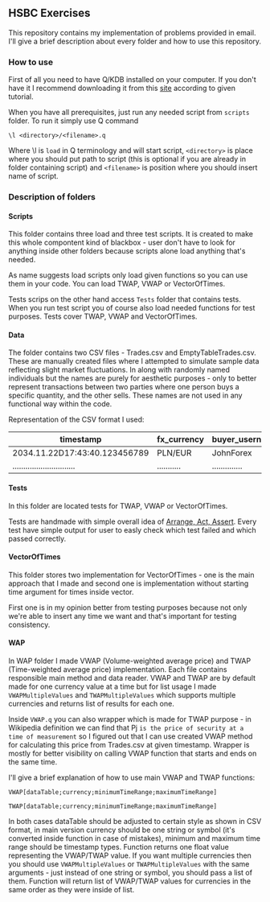 ## HSBC Exercises
This repository contains my implementation of problems provided in email. I'll give a brief description about every folder and how to use this repository.

### How to use
First of all you need to have Q/KDB installed on your computer. If you don't have it I recommend downloading it from this [site](https://code.kx.com/q/) according to given tutorial.

When you have all prerequisites, just run any needed script from ``scripts`` folder. To run it simply use Q command 
```docker
\l <directory>/<filename>.q
```
Where \l is `load` in Q terminology and will start script, `<directory>` is place where you should put path to script (this is optional if you are already in folder containing script) and `<filename>` is position where you should insert name of script.

### Description of folders

#### Scripts
This folder contains three load and three test scripts. It is created to make this whole compontent kind of blackbox - user don't have to look for anything inside other folders because scripts alone load anything that's needed.

As name suggests load scripts only load given functions so you can use them in your code. You can load TWAP, VWAP or VectorOfTimes.

Tests scrips on the other hand access ``Tests`` folder that contains tests. When you run test script you of course also load needed functions for test purposes. Tests cover TWAP, VWAP and VectorOfTimes.

#### Data
The folder contains two CSV files - Trades.csv and EmptyTableTrades.csv. These are manually created files where I attempted to simulate sample data reflecting slight market fluctuations. In along with randomly named individuals but the names are purely for aesthetic purposes - only to better represent transactions between two parties where one person buys a specific quantity, and the other sells. These names are not used in any functional way within the code.

Representation of the CSV format I used:

|timestamp                    |fx_currency|buyer_username|seller_username|buyer_price|seller_price|volume|
|-----------------------------|-----------|--------------|---------------|-----------|------------|------|
|2034.11.22D17:43:40.123456789|PLN/EUR    |JohnForex     |JacekArkaniusz |0.78       |0.80        |1200  |
|.............................|...........|..............|...............|...........|............|......|

#### Tests
In this folder are located tests for TWAP, VWAP or VectorOfTimes.

Tests are handmade with simple overall idea of [Arrange, Act, Assert](https://medium.com/@pjbgf/title-testing-code-ocd-and-the-aaa-pattern-df453975ab80). Every test have simple output for user to easly check which test failed and which passed correctly.

#### VectorOfTimes
This folder stores two implementation for VectorOfTimes - one is the main approach that I made and second one is implementation without starting time argument for times inside vector.

First one is in my opinion better from testing purposes because not only we're able to insert any time we want and that's important for testing consistency.

#### WAP
In WAP folder I made VWAP (Volume-weighted average price) and TWAP (Time-weighted average price) implementation. Each file contains responsible main method and data reader. VWAP and TWAP are by default made for one currency value at a time but for list usage I made `VWAPMultipleValues` and `TWAPMultipleValues` which supports multiple currencies and returns list of results for each one.

Inside `VWAP.q` you can also wrapper which is made for TWAP purpose - in Wikipedia definition we can find that Pj ``is the price of security at a time of measurement`` so I figured out that I can use created VWAP method for calculating this price from Trades.csv at given timestamp. Wrapper is mostly for better visibility on calling VWAP function that starts and ends on the same time.

I'll give a brief explanation of how to use main VWAP and TWAP functions:
```docker
VWAP[dataTable;currency;minimumTimeRange;maximumTimeRange]
```
```docker
TWAP[dataTable;currency;minimumTimeRange;maximumTimeRange]
```
In both cases dataTable should be adjusted to certain style as shown in CSV format, in main version currency should be one string or symbol (it's converted inside function in case of mistakes), minimum and maximum time range should be timestamp types. Function returns one float value representing the VWAP/TWAP value.
If you want multiple currencies then you should use `VWAPMultipleValues` or `TWAPMultipleValues` with the same arguments - just instead of one string or symbol, you should pass a list of them. Function will return list of VWAP/TWAP values for currencies in the same order as they were inside of list.